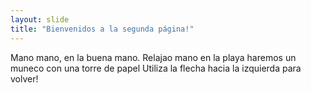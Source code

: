 ```yaml
---
layout: slide
title: "Bienvenidos a la segunda página!"
---
```

Mano mano, en la buena mano. Relajao mano en la playa haremos un muneco con una torre de papel
Utiliza la flecha hacia la izquierda para volver!